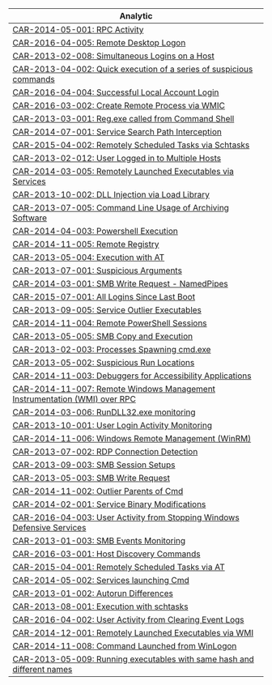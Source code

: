 |Analytic
|---
|[CAR-2014-05-001: RPC Activity](CAR-2014-05-001.md)
|[CAR-2016-04-005: Remote Desktop Logon](CAR-2016-04-005.md)
|[CAR-2013-02-008: Simultaneous Logins on a Host](CAR-2013-02-008.md)
|[CAR-2013-04-002: Quick execution of a series of suspicious commands](CAR-2013-04-002.md)
|[CAR-2016-04-004: Successful Local Account Login](CAR-2016-04-004.md)
|[CAR-2016-03-002: Create Remote Process via WMIC](CAR-2016-03-002.md)
|[CAR-2013-03-001: Reg.exe called from Command Shell](CAR-2013-03-001.md)
|[CAR-2014-07-001: Service Search Path Interception](CAR-2014-07-001.md)
|[CAR-2015-04-002: Remotely Scheduled Tasks via Schtasks](CAR-2015-04-002.md)
|[CAR-2013-02-012: User Logged in to Multiple Hosts](CAR-2013-02-012.md)
|[CAR-2014-03-005: Remotely Launched Executables via Services](CAR-2014-03-005.md)
|[CAR-2013-10-002: DLL Injection via Load Library](CAR-2013-10-002.md)
|[CAR-2013-07-005: Command Line Usage of Archiving Software](CAR-2013-07-005.md)
|[CAR-2014-04-003: Powershell Execution](CAR-2014-04-003.md)
|[CAR-2014-11-005: Remote Registry](CAR-2014-11-005.md)
|[CAR-2013-05-004: Execution with AT ](CAR-2013-05-004.md)
|[CAR-2013-07-001: Suspicious Arguments](CAR-2013-07-001.md)
|[CAR-2014-03-001: SMB Write Request - NamedPipes](CAR-2014-03-001.md)
|[CAR-2015-07-001: All Logins Since Last Boot](CAR-2015-07-001.md)
|[CAR-2013-09-005: Service Outlier Executables](CAR-2013-09-005.md)
|[CAR-2014-11-004: Remote PowerShell Sessions](CAR-2014-11-004.md)
|[CAR-2013-05-005: SMB Copy and Execution](CAR-2013-05-005.md)
|[CAR-2013-02-003: Processes Spawning cmd.exe](CAR-2013-02-003.md)
|[CAR-2013-05-002: Suspicious Run Locations](CAR-2013-05-002.md)
|[CAR-2014-11-003: Debuggers for Accessibility Applications](CAR-2014-11-003.md)
|[CAR-2014-11-007: Remote Windows Management Instrumentation (WMI) over RPC](CAR-2014-11-007.md)
|[CAR-2014-03-006: RunDLL32.exe monitoring](CAR-2014-03-006.md)
|[CAR-2013-10-001: User Login Activity Monitoring](CAR-2013-10-001.md)
|[CAR-2014-11-006: Windows Remote Management (WinRM)](CAR-2014-11-006.md)
|[CAR-2013-07-002: RDP Connection Detection](CAR-2013-07-002.md)
|[CAR-2013-09-003: SMB Session Setups](CAR-2013-09-003.md)
|[CAR-2013-05-003: SMB Write Request](CAR-2013-05-003.md)
|[CAR-2014-11-002: Outlier Parents of Cmd](CAR-2014-11-002.md)
|[CAR-2014-02-001: Service Binary Modifications](CAR-2014-02-001.md)
|[CAR-2016-04-003: User Activity from Stopping Windows Defensive Services](CAR-2016-04-003.md)
|[CAR-2013-01-003: SMB Events Monitoring](CAR-2013-01-003.md)
|[CAR-2016-03-001: Host Discovery Commands](CAR-2016-03-001.md)
|[CAR-2015-04-001: Remotely Scheduled Tasks via AT](CAR-2015-04-001.md)
|[CAR-2014-05-002: Services launching Cmd](CAR-2014-05-002.md)
|[CAR-2013-01-002: Autorun Differences](CAR-2013-01-002.md)
|[CAR-2013-08-001: Execution with schtasks](CAR-2013-08-001.md)
|[CAR-2016-04-002: User Activity from Clearing Event Logs](CAR-2016-04-002.md)
|[CAR-2014-12-001: Remotely Launched Executables via WMI](CAR-2014-12-001.md)
|[CAR-2014-11-008: Command Launched from WinLogon](CAR-2014-11-008.md)
|[CAR-2013-05-009: Running executables with same hash and different names](CAR-2013-05-009.md)